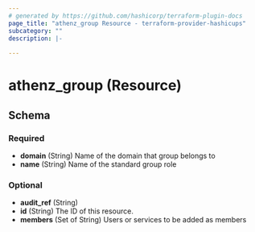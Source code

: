 ```yaml
---
# generated by https://github.com/hashicorp/terraform-plugin-docs
page_title: "athenz_group Resource - terraform-provider-hashicups"
subcategory: ""
description: |-
  
---
```


# athenz_group (Resource)





<!-- schema generated by tfplugindocs -->
## Schema

### Required

- **domain** (String) Name of the domain that group belongs to
- **name** (String) Name of the standard group role

### Optional

- **audit_ref** (String)
- **id** (String) The ID of this resource.
- **members** (Set of String) Users or services to be added as members


